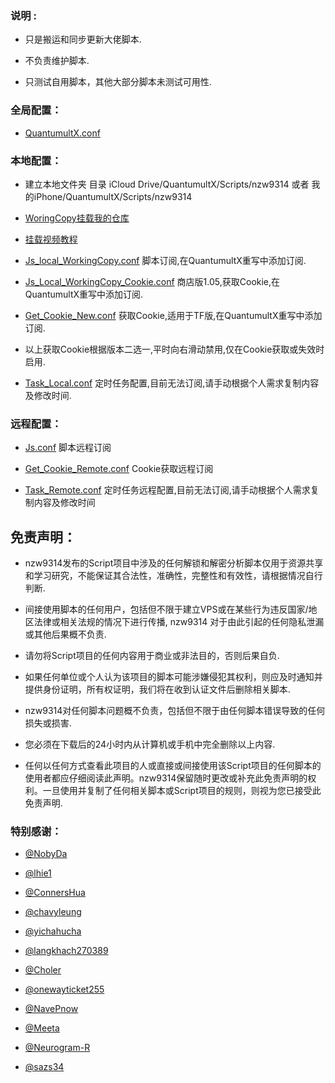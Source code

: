 ### 说明 :

* 只是搬运和同步更新大佬脚本.

* 不负责维护脚本.

* 只测试自用脚本，其他大部分脚本未测试可用性.

### 全局配置：

* [QuantumultX.conf](https://raw.githubusercontent.com/nzw9314/QuantumultX/master/QuantumultX.conf)


### 本地配置：

* 建立本地文件夹
目录 iCloud Drive/QuantumultX/Scripts/nzw9314 或者 我的iPhone/QuantumultX/Scripts/nzw9314

* [WoringCopy挂载我的仓库](https://github.com/nzw9314/QuantumultX.git)

* [挂载视频教程](https://m.youtube.com/watch?t=3s&v=inCQFnDmRLo)

* [Js_local_WorkingCopy.conf](https://raw.githubusercontent.com/nzw9314/QuantumultX/master/Js_local_WorkingCopy.conf) 脚本订阅,在QuantumultX重写中添加订阅.

* [Js_Local_WorkingCopy_Cookie.conf](https://raw.githubusercontent.com/nzw9314/QuantumultX/master/Js_Local_WorkingCopy_Cookie.conf) 商店版1.05,获取Cookie,在QuantumultX重写中添加订阅.

* [Get_Cookie_New.conf](https://raw.githubusercontent.com/nzw9314/QuantumultX/master/Get_Cookie_New.conf) 获取Cookie,适用于TF版,在QuantumultX重写中添加订阅.

* 以上获取Cookie根据版本二选一,平时向右滑动禁用,仅在Cookie获取或失效时启用.

* [Task_Local.conf](https://raw.githubusercontent.com/nzw9314/QuantumultX/master/Task_Local.conf) 定时任务配置,目前无法订阅,请手动根据个人需求复制内容及修改时间.

### 远程配置：

* [Js.conf](https://raw.githubusercontent.com/nzw9314/QuantumultX/master/Js.conf) 脚本远程订阅

* [Get_Cookie_Remote.conf](https://raw.githubusercontent.com/nzw9314/QuantumultX/master/Get_Cookie_Remote.conf) Cookie获取远程订阅

* [Task_Remote.conf](https://raw.githubusercontent.com/nzw9314/QuantumultX/master/Task_Remote.conf) 定时任务远程配置,目前无法订阅,请手动根据个人需求复制内容及修改时间


## 免责声明：

* nzw9314发布的Script项目中涉及的任何解锁和解密分析脚本仅用于资源共享和学习研究，不能保证其合法性，准确性，完整性和有效性，请根据情况自行判断.

* 间接使用脚本的任何用户，包括但不限于建立VPS或在某些行为违反国家/地区法律或相关法规的情况下进行传播, nzw9314 对于由此引起的任何隐私泄漏或其他后果概不负责.

* 请勿将Script项目的任何内容用于商业或非法目的，否则后果自负.

* 如果任何单位或个人认为该项目的脚本可能涉嫌侵犯其权利，则应及时通知并提供身份证明，所有权证明，我们将在收到认证文件后删除相关脚本.

* nzw9314对任何脚本问题概不负责，包括但不限于由任何脚本错误导致的任何损失或损害.

* 您必须在下载后的24小时内从计算机或手机中完全删除以上内容.

* 任何以任何方式查看此项目的人或直接或间接使用该Script项目的任何脚本的使用者都应仔细阅读此声明。nzw9314保留随时更改或补充此免责声明的权利。一旦使用并复制了任何相关脚本或Script项目的规则，则视为您已接受此免责声明.

### 特别感谢：
* [@NobyDa](https://github.com/NobyDa)

* [@lhie1](https://github.com/lhie1)

* [@ConnersHua](https://github.com/ConnersHua)

* [@chavyleung](https://github.com/chavyleung)

* [@yichahucha](https://github.com/yichahucha)

* [@langkhach270389](https://github.com/langkhach270389)

* [@Choler](https://github.com/Choler)

* [@onewayticket255](https://github.com/onewayticket255)

* [@NavePnow](https://github.com/NavePnow)

* [@Meeta](https://github.com/MeetaGit)

* [@Neurogram-R](https://github.com/Neurogram-R)

* [@sazs34](https://github.com/sazs34)